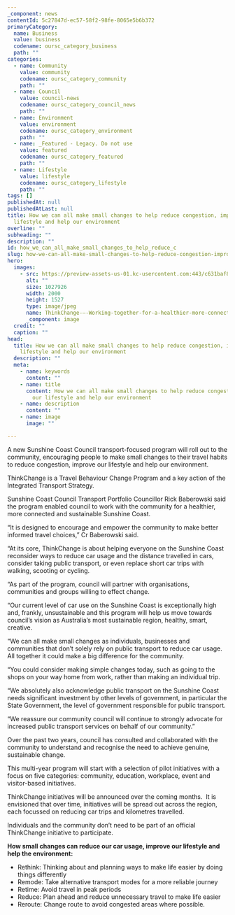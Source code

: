 ```yaml
---
_component: news
contentId: 5c27847d-ec57-58f2-98fe-8065e5b6b372
primaryCategory:
  name: Business
  value: business
  codename: oursc_category_business
  path: ""
categories:
  - name: Community
    value: community
    codename: oursc_category_community
    path: ""
  - name: Council
    value: council-news
    codename: oursc_category_council_news
    path: ""
  - name: Environment
    value: environment
    codename: oursc_category_environment
    path: ""
  - name: _Featured - Legacy. Do not use
    value: featured
    codename: oursc_category_featured
    path: ""
  - name: Lifestyle
    value: lifestyle
    codename: oursc_category_lifestyle
    path: ""
tags: []
publishedAt: null
publishedAtLast: null
title: How we can all make small changes to help reduce congestion, improve our
  lifestyle and help our environment
overline: ""
subheading: ""
description: ""
id: how_we_can_all_make_small_changes_to_help_reduce_c
slug: how-we-can-all-make-small-changes-to-help-reduce-congestion-improve-our-lifestyle-and-help-our-environment
hero:
  images:
    - src: https://preview-assets-us-01.kc-usercontent.com:443/c631baf8-1b46-001f-580c-d0001b68b4a8/22c9b768-275a-4dbe-9cb4-f0b945bfe272/ThinkChange-%E2%80%93-Working-together-for-a-healthier-more-connected-and-sustainable-Sunshine-Coast.-1-1.jpg
      alt: ""
      size: 1027926
      width: 2000
      height: 1527
      type: image/jpeg
      name: ThinkChange-–-Working-together-for-a-healthier-more-connected-and-sustainable-Sunshine-Coast.-1-1.jpg
      _component: image
  credit: ""
  caption: ""
head:
  title: How we can all make small changes to help reduce congestion, improve our
    lifestyle and help our environment
  description: ""
  meta:
    - name: keywords
      content: ""
    - name: title
      content: How we can all make small changes to help reduce congestion, improve
        our lifestyle and help our environment
    - name: description
      content: ""
    - name: image
      image: ""

---
```

A new Sunshine Coast Council transport-focused program will roll out to the community, encouraging people to make small changes to their travel habits to reduce congestion, improve our lifestyle and help our environment.

ThinkChange is a Travel Behaviour Change Program and a key action of the Integrated Transport Strategy.

Sunshine Coast Council Transport Portfolio Councillor Rick Baberowski said the program enabled council to work with the community for a healthier, more connected and sustainable Sunshine Coast.

“It is designed to encourage and empower the community to make better informed travel choices,” Cr Baberowski said.

“At its core, ThinkChange is about helping everyone on the Sunshine Coast reconsider ways to reduce car usage and the distance travelled in cars, consider taking public transport, or even replace short car trips with walking, scooting or cycling.

“As part of the program, council will partner with organisations, communities and groups willing to effect change.

“Our current level of car use on the Sunshine Coast is exceptionally high and, frankly, unsustainable and this program will help us move towards council’s vision as Australia’s most sustainable region, healthy, smart, creative.

“We can all make small changes as individuals, businesses and communities that don’t solely rely on public transport to reduce car usage. All together it could make a big difference for the community.

“You could consider making simple changes today, such as going to the shops on your way home from work, rather than making an individual trip.

“We absolutely also acknowledge public transport on the Sunshine Coast needs significant investment by other levels of government, in particular the State Government, the level of government responsible for public transport.

“We reassure our community council will continue to strongly advocate for increased public transport services on behalf of our community.”

Over the past two years, council has consulted and collaborated with the community to understand and recognise the need to achieve genuine, sustainable change.

This multi-year program will start with a selection of pilot initiatives with a focus on five categories: community, education, workplace, event and visitor-based initiatives.

ThinkChange initiatives will be announced over the coming months.  It is envisioned that over time, initiatives will be spread out across the region, each focussed on reducing car trips and kilometres travelled.

Individuals and the community don’t need to be part of an official ThinkChange initiative to participate.

**How small changes can reduce our car usage, improve our lifestyle and help the environment:**

*   Rethink: Thinking about and planning ways to make life easier by doing things differently
*   Remode: Take alternative transport modes for a more reliable journey
*   Retime: Avoid travel in peak periods
*   Reduce: Plan ahead and reduce unnecessary travel to make life easier
*   Reroute: Change route to avoid congested areas where possible.
